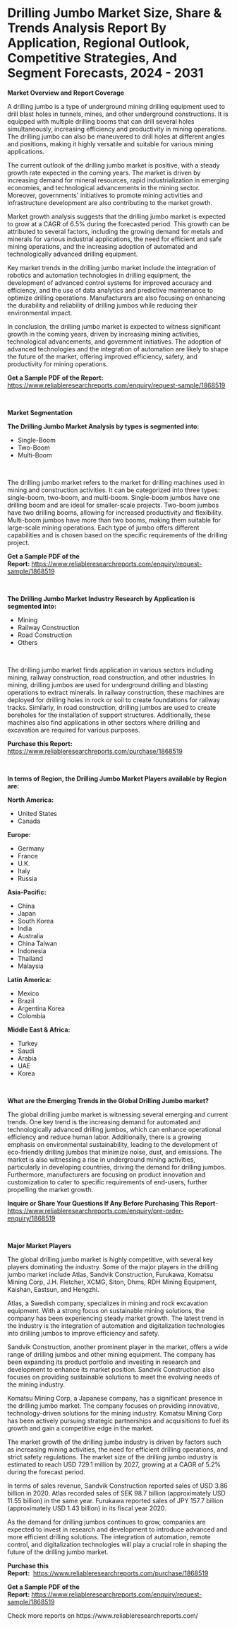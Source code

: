 <p><h1>Drilling Jumbo Market Size, Share & Trends Analysis Report By Application, Regional Outlook, Competitive Strategies, And Segment Forecasts, 2024 - 2031</h1></p><p><strong>Market Overview and Report Coverage</strong></p>
<p><p>A drilling jumbo is a type of underground mining drilling equipment used to drill blast holes in tunnels, mines, and other underground constructions. It is equipped with multiple drilling booms that can drill several holes simultaneously, increasing efficiency and productivity in mining operations. The drilling jumbo can also be maneuvered to drill holes at different angles and positions, making it highly versatile and suitable for various mining applications.</p><p>The current outlook of the drilling jumbo market is positive, with a steady growth rate expected in the coming years. The market is driven by increasing demand for mineral resources, rapid industrialization in emerging economies, and technological advancements in the mining sector. Moreover, governments' initiatives to promote mining activities and infrastructure development are also contributing to the market growth.</p><p>Market growth analysis suggests that the drilling jumbo market is expected to grow at a CAGR of 6.5% during the forecasted period. This growth can be attributed to several factors, including the growing demand for metals and minerals for various industrial applications, the need for efficient and safe mining operations, and the increasing adoption of automated and technologically advanced drilling equipment.</p><p>Key market trends in the drilling jumbo market include the integration of robotics and automation technologies in drilling equipment, the development of advanced control systems for improved accuracy and efficiency, and the use of data analytics and predictive maintenance to optimize drilling operations. Manufacturers are also focusing on enhancing the durability and reliability of drilling jumbos while reducing their environmental impact.</p><p>In conclusion, the drilling jumbo market is expected to witness significant growth in the coming years, driven by increasing mining activities, technological advancements, and government initiatives. The adoption of advanced technologies and the integration of automation are likely to shape the future of the market, offering improved efficiency, safety, and productivity for mining operations.</p></p>
<p><strong>Get a Sample PDF of the Report:</strong> <a href="https://www.reliableresearchreports.com/enquiry/request-sample/1868519">https://www.reliableresearchreports.com/enquiry/request-sample/1868519</a></p>
<p>&nbsp;</p>
<p><strong>Market Segmentation</strong></p>
<p><strong>The Drilling Jumbo Market Analysis by types is segmented into:</strong></p>
<p><ul><li>Single-Boom</li><li>Two-Boom</li><li>Multi-Boom</li></ul></p>
<p>&nbsp;</p>
<p><p>The drilling jumbo market refers to the market for drilling machines used in mining and construction activities. It can be categorized into three types: single-boom, two-boom, and multi-boom. Single-boom jumbos have one drilling boom and are ideal for smaller-scale projects. Two-boom jumbos have two drilling booms, allowing for increased productivity and flexibility. Multi-boom jumbos have more than two booms, making them suitable for large-scale mining operations. Each type of jumbo offers different capabilities and is chosen based on the specific requirements of the drilling project.</p></p>
<p><strong>Get a Sample PDF of the Report:</strong>&nbsp;<a href="https://www.reliableresearchreports.com/enquiry/request-sample/1868519">https://www.reliableresearchreports.com/enquiry/request-sample/1868519</a></p>
<p>&nbsp;</p>
<p><strong>The Drilling Jumbo Market Industry Research by Application is segmented into:</strong></p>
<p><ul><li>Mining</li><li>Railway Construction</li><li>Road Construction</li><li>Others</li></ul></p>
<p>&nbsp;</p>
<p><p>The drilling jumbo market finds application in various sectors including mining, railway construction, road construction, and other industries. In mining, drilling jumbos are used for underground drilling and blasting operations to extract minerals. In railway construction, these machines are deployed for drilling holes in rock or soil to create foundations for railway tracks. Similarly, in road construction, drilling jumbos are used to create boreholes for the installation of support structures. Additionally, these machines also find applications in other sectors where drilling and excavation are required for various purposes.</p></p>
<p><strong>Purchase this Report:</strong>&nbsp; <a href="https://www.reliableresearchreports.com/purchase/1868519">https://www.reliableresearchreports.com/purchase/1868519</a></p>
<p>&nbsp;</p>
<p><strong>In terms of Region, the Drilling Jumbo Market Players available by Region are:</strong></p>
<p>
    <p> <strong> North America: </strong>
        <ul>
            <li>United States</li>
            <li>Canada</li>
        </ul>
        </p> 
    <p> <strong> Europe: </strong>
        <ul>
            <li>Germany</li>
            <li>France</li>
            <li>U.K.</li>
            <li>Italy</li>
            <li>Russia</li>
        </ul>
        </p> 
    <p> <strong> Asia-Pacific: </strong>
        <ul>
            <li>China</li>
            <li>Japan</li>
            <li>South Korea</li>
            <li>India</li>
            <li>Australia</li>
            <li>China Taiwan</li>
            <li>Indonesia</li>
            <li>Thailand</li>
            <li>Malaysia</li>
        </ul>
        </p> 
    <p> <strong> Latin America: </strong>
        <ul>
            <li>Mexico</li>
            <li>Brazil</li>
            <li>Argentina Korea</li>
            <li>Colombia</li>
        </ul>
        </p> 
    <p> <strong> Middle East & Africa: </strong>
        <ul>
            <li>Turkey</li>
            <li>Saudi</li>
            <li>Arabia</li>
            <li>UAE</li>
            <li>Korea</li>
        </ul>
    </p>
    </p>
<p>&nbsp;</p>
<p><strong>What are the Emerging Trends in the Global Drilling Jumbo market?</strong></p>
<p><p>The global drilling jumbo market is witnessing several emerging and current trends. One key trend is the increasing demand for automated and technologically advanced drilling jumbos, which can enhance operational efficiency and reduce human labor. Additionally, there is a growing emphasis on environmental sustainability, leading to the development of eco-friendly drilling jumbos that minimize noise, dust, and emissions. The market is also witnessing a rise in underground mining activities, particularly in developing countries, driving the demand for drilling jumbos. Furthermore, manufacturers are focusing on product innovation and customization to cater to specific requirements of end-users, further propelling the market growth.</p></p>
<p><strong>Inquire or Share Your Questions If Any Before Purchasing This Report</strong>- <a href="https://www.reliableresearchreports.com/enquiry/pre-order-enquiry/1868519">https://www.reliableresearchreports.com/enquiry/pre-order-enquiry/1868519</a></p>
<p>&nbsp;</p>
<p><strong>Major Market Players</strong></p>
<p><p>The global drilling jumbo market is highly competitive, with several key players dominating the industry. Some of the major players in the drilling jumbo market include Atlas, Sandvik Construction, Furukawa, Komatsu Mining Corp, J.H. Fletcher, XCMG, Siton, Dhms, RDH Mining Equipment, Kaishan, Eastsun, and Hengzhi.</p><p>Atlas, a Swedish company, specializes in mining and rock excavation equipment. With a strong focus on sustainable mining solutions, the company has been experiencing steady market growth. The latest trend in the industry is the integration of automation and digitalization technologies into drilling jumbos to improve efficiency and safety.</p><p>Sandvik Construction, another prominent player in the market, offers a wide range of drilling jumbos and other mining equipment. The company has been expanding its product portfolio and investing in research and development to enhance its market position. Sandvik Construction also focuses on providing sustainable solutions to meet the evolving needs of the mining industry.</p><p>Komatsu Mining Corp, a Japanese company, has a significant presence in the drilling jumbo market. The company focuses on providing innovative, technology-driven solutions for the mining industry. Komatsu Mining Corp has been actively pursuing strategic partnerships and acquisitions to fuel its growth and gain a competitive edge in the market.</p><p>The market growth of the drilling jumbo industry is driven by factors such as increasing mining activities, the need for efficient drilling operations, and strict safety regulations. The market size of the drilling jumbo industry is estimated to reach USD 729.1 million by 2027, growing at a CAGR of 5.2% during the forecast period.</p><p>In terms of sales revenue, Sandvik Construction reported sales of USD 3.86 billion in 2020. Atlas recorded sales of SEK 98.7 billion (approximately USD 11.55 billion) in the same year. Furukawa reported sales of JPY 157.7 billion (approximately USD 1.43 billion) in its fiscal year 2020.</p><p>As the demand for drilling jumbos continues to grow, companies are expected to invest in research and development to introduce advanced and more efficient drilling solutions. The integration of automation, remote control, and digitalization technologies will play a crucial role in shaping the future of the drilling jumbo market.</p></p>
<p><strong>Purchase this Report:</strong>&nbsp;&nbsp;<a href="https://www.reliableresearchreports.com/purchase/1868519">https://www.reliableresearchreports.com/purchase/1868519</a></p>
<p></p>
<p><strong>Get a Sample PDF of the Report:</strong>&nbsp;<a href="https://www.reliableresearchreports.com/enquiry/request-sample/1868519">https://www.reliableresearchreports.com/enquiry/request-sample/1868519</a></p>
<p>Check more reports on https://www.reliableresearchreports.com/</p>